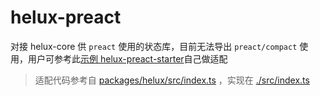 # helux-preact

对接 helux-core 供 `preact` 使用的状态库，目前无法导出 `preact/compact` 使用，用户可参考此[示例 helux-preact-starter](https://codesandbox.io/s/helux-preact-starter-dnyzpy)自己做适配

> 适配代码参考自 [packages/helux/src/index.ts](../../packages/helux/src/index.ts) ，实现在 [./src/index.ts](./src/index.ts)
